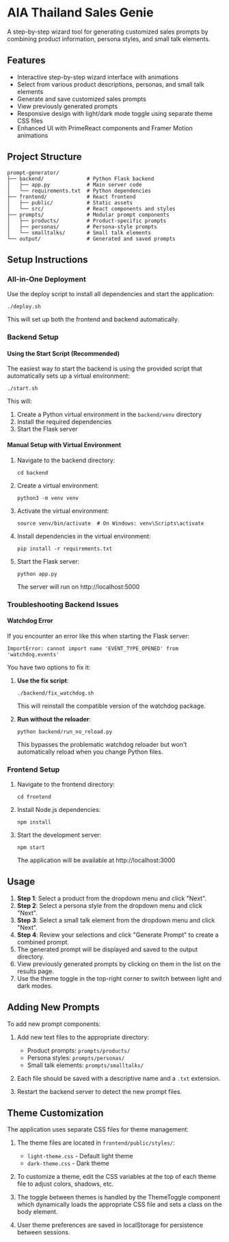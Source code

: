 # AIA Thailand Sales Genie

A step-by-step wizard tool for generating customized sales prompts by combining product information, persona styles, and small talk elements.

## Features

- Interactive step-by-step wizard interface with animations
- Select from various product descriptions, personas, and small talk elements
- Generate and save customized sales prompts
- View previously generated prompts
- Responsive design with light/dark mode toggle using separate theme CSS files
- Enhanced UI with PrimeReact components and Framer Motion animations

## Project Structure

```
prompt-generator/
├── backend/              # Python Flask backend
│   ├── app.py            # Main server code
│   └── requirements.txt  # Python dependencies
├── frontend/             # React frontend
│   ├── public/           # Static assets
│   └── src/              # React components and styles
├── prompts/              # Modular prompt components
│   ├── products/         # Product-specific prompts
│   ├── personas/         # Persona-style prompts
│   └── smalltalks/       # Small talk elements
└── output/               # Generated and saved prompts
```

## Setup Instructions

### All-in-One Deployment

Use the deploy script to install all dependencies and start the application:

```
./deploy.sh
```

This will set up both the frontend and backend automatically.

### Backend Setup

#### Using the Start Script (Recommended)

The easiest way to start the backend is using the provided script that automatically sets up a virtual environment:

```
./start.sh
```

This will:
1. Create a Python virtual environment in the `backend/venv` directory
2. Install the required dependencies
3. Start the Flask server

#### Manual Setup with Virtual Environment

1. Navigate to the backend directory:
   ```
   cd backend
   ```

2. Create a virtual environment:
   ```
   python3 -m venv venv
   ```

3. Activate the virtual environment:
   ```
   source venv/bin/activate  # On Windows: venv\Scripts\activate
   ```

4. Install dependencies in the virtual environment:
   ```
   pip install -r requirements.txt
   ```

5. Start the Flask server:
   ```
   python app.py
   ```
   The server will run on http://localhost:5000

### Troubleshooting Backend Issues

#### Watchdog Error

If you encounter an error like this when starting the Flask server:

```
ImportError: cannot import name 'EVENT_TYPE_OPENED' from 'watchdog.events'
```

You have two options to fix it:

1. **Use the fix script**:
   ```
   ./backend/fix_watchdog.sh
   ```
   This will reinstall the compatible version of the watchdog package.

2. **Run without the reloader**:
   ```
   python backend/run_no_reload.py
   ```
   This bypasses the problematic watchdog reloader but won't automatically reload when you change Python files.

### Frontend Setup

1. Navigate to the frontend directory:
   ```
   cd frontend
   ```

2. Install Node.js dependencies:
   ```
   npm install
   ```

3. Start the development server:
   ```
   npm start
   ```
   The application will be available at http://localhost:3000

## Usage

1. **Step 1**: Select a product from the dropdown menu and click "Next".
2. **Step 2**: Select a persona style from the dropdown menu and click "Next".
3. **Step 3**: Select a small talk element from the dropdown menu and click "Next".
4. **Step 4**: Review your selections and click "Generate Prompt" to create a combined prompt.
5. The generated prompt will be displayed and saved to the output directory.
6. View previously generated prompts by clicking on them in the list on the results page.
7. Use the theme toggle in the top-right corner to switch between light and dark modes.

## Adding New Prompts

To add new prompt components:

1. Add new text files to the appropriate directory:
   - Product prompts: `prompts/products/`
   - Persona styles: `prompts/personas/`
   - Small talk elements: `prompts/smalltalks/`

2. Each file should be saved with a descriptive name and a `.txt` extension.
3. Restart the backend server to detect the new prompt files.

## Theme Customization

The application uses separate CSS files for theme management:

1. The theme files are located in `frontend/public/styles/`:
   - `light-theme.css` - Default light theme
   - `dark-theme.css` - Dark theme

2. To customize a theme, edit the CSS variables at the top of each theme file to adjust colors, shadows, etc.

3. The toggle between themes is handled by the ThemeToggle component which dynamically loads the appropriate CSS file and sets a class on the body element.

4. User theme preferences are saved in localStorage for persistence between sessions.
